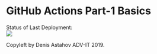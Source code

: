# GitHub Actions Part-1 Basics


Status of Last Deployment:<br>
<img src="https://github.com/Timur-IT/github-actions-part-1-basics/workflows/My-GitHubActions-Basics/badge.svg?branch=master"><br>


Copyleft by Denis Astahov ADV-IT 2019.
